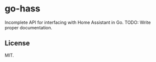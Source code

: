 # go-hass
Incomplete API for interfacing with Home Assistant in Go. TODO: Write proper documentation.

## License
MIT.
